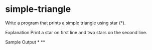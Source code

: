 # simple-triangle
Write a program that prints a simple triangle using star (*).

Explanation 
Print a star on first line and two stars on the second line.

Sample Output 
* 
**
